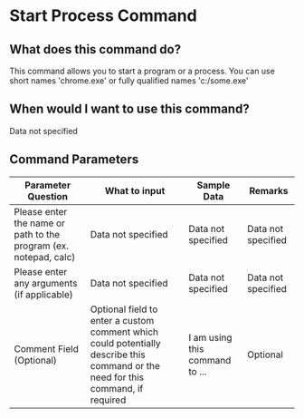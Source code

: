 <!--TITLE: Start Process Command -->
<!-- SUBTITLE: a command in the Programs/Process Commands group -->
# Start Process Command


## What does this command do?
This command allows you to start a program or a process. You can use short names 'chrome.exe' or fully qualified names 'c:/some.exe'


## When would I want to use this command?
Data not specified


## Command Parameters
| Parameter Question   	| What to input  	|  Sample Data 	| Remarks  	|
| ---                    | ---               | ---           | ---       |
|Please enter the name or path to the program (ex. notepad, calc)|Data not specified|Data not specified|Data not specified|
|Please enter any arguments (if applicable)|Data not specified|Data not specified|Data not specified|
|Comment Field (Optional)|Optional field to enter a custom comment which could potentially describe this command or the need for this command, if required|I am using this command to ...|Optional|


